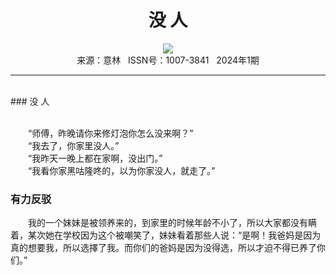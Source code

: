 # <center>没 人</center>

<div align=center><img src="https://raw.githubusercontent.com/leaguecn/magazines/main/img_authors/%d7%f7%d5%df%a3%ba.jpg"></div>

<center>来源：意林   ISSN号：1007-3841   2024年1期</center>

* * *

<br>### 没 人

  
<br>　　“师傅，昨晚请你来修灯泡你怎么没来啊？”  
　　“我去了，你家里没人。”  
　　“我昨天一晚上都在家啊，没出门。”  
　　“我看你家黑咕隆咚的，以为你家没人，就走了。”

### 有力反驳

  
　　我的一个妹妹是被领养来的，到家里的时候年龄不小了，所以大家都没有瞒着，某次她在学校因为这个被嘲笑了，妹妹看着那些人说：“是啊！我爸妈是因为真的想要我，所以选擇了我。而你们的爸妈是因为没得选，所以才迫不得已养了你们。”
